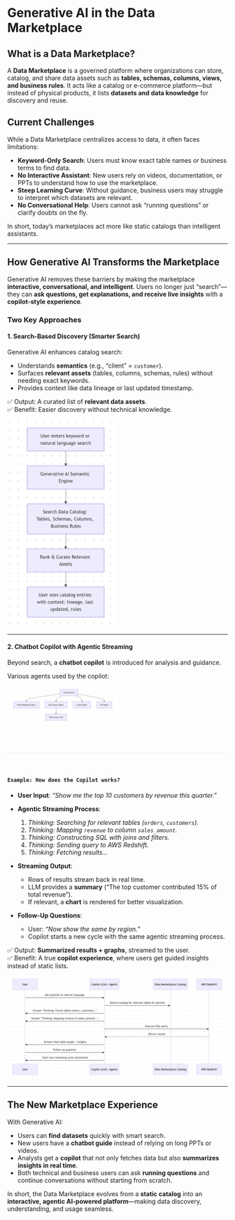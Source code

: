 # Generative AI in the Data Marketplace  

## What is a Data Marketplace?  
A **Data Marketplace** is a governed platform where organizations can store, catalog, and share data assets such as **tables, schemas, columns, views, and business rules**. It acts like a catalog or e-commerce platform—but instead of physical products, it lists **datasets and data knowledge** for discovery and reuse.  

## Current Challenges  
While a Data Marketplace centralizes access to data, it often faces limitations:  
- **Keyword-Only Search**: Users must know exact table names or business terms to find data.  
- **No Interactive Assistant**: New users rely on videos, documentation, or PPTs to understand how to use the marketplace.  
- **Steep Learning Curve**: Without guidance, business users may struggle to interpret which datasets are relevant.  
- **No Conversational Help**: Users cannot ask “running questions” or clarify doubts on the fly.  

In short, today’s marketplaces act more like static catalogs than intelligent assistants.  

---

## How Generative AI Transforms the Marketplace  

Generative AI removes these barriers by making the marketplace **interactive, conversational, and intelligent**. Users no longer just “search”—they can **ask questions, get explanations, and receive live insights** with a **copilot-style experience**.  

### Two Key Approaches  

#### 1. Search-Based Discovery (Smarter Search)  
Generative AI enhances catalog search:  
- Understands **semantics** (e.g., “client” = `customer`).  
- Surfaces **relevant assets** (tables, columns, schemas, rules) without needing exact keywords.  
- Provides context like data lineage or last updated timestamp.  

✅ Output: A curated list of **relevant data assets**.  
✅ Benefit: Easier discovery without technical knowledge.  

<img src="projects/Data-Market-Place/search_flow.png" alt="Responsive" style="max-width:50%; height:auto;">


---

#### 2. Chatbot Copilot with Agentic Streaming  
Beyond search, a **chatbot copilot** is introduced for analysis and guidance.

Various agents used by the copilot: 

<img src="projects/Data-Market-Place/agents.png" alt="Responsive" style="max-width:50%; height:auto;">

<br><br>
<hr style="border: 0; height: 1px; background: #ddd; opacity: 0.5;" />
<br>

#### `Example: How does the Copilot works? `

- **User Input**: *“Show me the top 10 customers by revenue this quarter.”*  
- **Agentic Streaming Process**:  
  1. *Thinking: Searching for relevant tables (`orders`, `customers`).*  
  2. *Thinking: Mapping `revenue` to column `sales_amount`.*  
  3. *Thinking: Constructing SQL with joins and filters.*  
  4. *Thinking: Sending query to AWS Redshift.*  
  5. *Thinking: Fetching results…*  

- **Streaming Output**:  
  - Rows of results stream back in real time.  
  - LLM provides a **summary** (“The top customer contributed 15% of total revenue”).  
  - If relevant, a **chart** is rendered for better visualization.  

- **Follow-Up Questions**:  
  - User: *“Now show the same by region.”*  
  - Copilot starts a new cycle with the same agentic streaming process.  

✅ Output: **Summarized results + graphs**, streamed to the user.  
✅ Benefit: A true **copilot experience**, where users get guided insights instead of static lists.  

<img src="projects/Data-Market-Place/copilot_flow.png" alt="Responsive" style="max-width:100%; height:auto;">

---

## The New Marketplace Experience  

With Generative AI:  
- Users can **find datasets** quickly with smart search.  
- New users have a **chatbot guide** instead of relying on long PPTs or videos.  
- Analysts get a **copilot** that not only fetches data but also **summarizes insights in real time**.  
- Both technical and business users can ask **running questions** and continue conversations without starting from scratch.  

In short, the Data Marketplace evolves from a **static catalog** into an **interactive, agentic AI-powered platform**—making data discovery, understanding, and usage seamless.  
